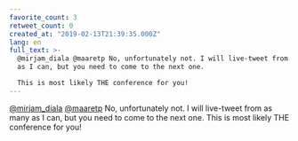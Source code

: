 ```yaml
---
favorite_count: 3
retweet_count: 0
created_at: "2019-02-13T21:39:35.000Z"
lang: en
full_text: >-
  @mirjam_diala @maaretp No, unfortunately not. I will live-tweet from as many
  as I can, but you need to come to the next one. 

  This is most likely THE conference for you!
---
```


[@mirjam_diala](https://twitter.com/mirjam_diala)
[@maaretp](https://twitter.com/maaretp) No, unfortunately not. I will live-tweet
from as many as I can, but you need to come to the next one. This is most likely
THE conference for you!
